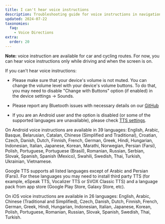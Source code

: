 ```yaml
---
title: I can't hear voice instructions
description: Troubleshooting guide for voice instructions in navigation
updated: 2024-07-22
taxonomies:
  faq:
    - Voice Directions
extra:
  order: 20
---
```


**Note:** voice instruction are available for car and cycling routes. For now, you can hear voice instructions only while driving and when the screen is on.

If you can't hear voice instructions:

- Please make sure that your device's volume is not muted. You can change the volume level with your device's volume buttons. To do that, you may need to disable "Change with Buttons" option (if enabled) in the device settings → Sounds.

- Please report any Bluetooth issues with necessary details on our [GitHub](https://github.com/organicmaps/organicmaps/issues)

- If you are an Android user and the option is disabled (or some of the supported languages are unavailable), please check [TTS settings](@/faq/voice/text-to-speech-android-tts/index.md).

On Android voice instructions are available in 39 languages: English, Arabic, Basque, Belarusian, Catalan, Chinese (Simplified and Traditional), Croatian, Czech, Danish, Dutch, Finnish, French, German, Greek, Hindi, Hungarian, Indonesian, Italian, Japanese, Korean, Marathi, Norwegian, Persian (Farsi), Polish, Portuguese, Portuguese (Brasil), Romanian, Russian, Serbian, Slovak, Spanish, Spanish (Mexico), Swahili, Swedish, Thai, Turkish, Ukrainian, Vietnamese.

Google TTS supports all listed languages except of Arabic and Persian (Farsi). For these languages you may need to install third party TTS (for example, eSpeak TTS, Vocalizer TTS or SVOX Classic TTS) and a language pack from app store (Google Play Store, Galaxy Store, etc).

On iOS voice instructions are available in 26 languages: English, Arabic, Chinese (Traditional and Simplified), Czech, Danish, Dutch, Finnish, French, German, Greek, Hindi, Hungarian, Indonesian, Italian, Japanese, Korean, Polish, Portuguese, Romanian, Russian, Slovak, Spanish, Swedish, Thai, Turkish.
